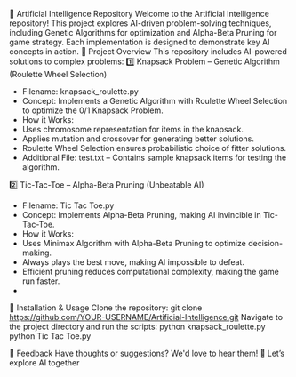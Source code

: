 🤖 Artificial Intelligence Repository
Welcome to the Artificial Intelligence repository! This project explores AI-driven problem-solving techniques, including Genetic Algorithms for optimization and Alpha-Beta Pruning for game strategy. Each implementation is designed to demonstrate key AI concepts in action.
🚀 Project Overview
This repository includes AI-powered solutions to complex problems:
1️⃣ Knapsack Problem – Genetic Algorithm (Roulette Wheel Selection)
- Filename: knapsack_roulette.py
- Concept: Implements a Genetic Algorithm with Roulette Wheel Selection to optimize the 0/1 Knapsack Problem.
- How it Works:
- Uses chromosome representation for items in the knapsack.
- Applies mutation and crossover for generating better solutions.
- Roulette Wheel Selection ensures probabilistic choice of fitter solutions.
- Additional File: test.txt – Contains sample knapsack items for testing the algorithm.

2️⃣ Tic-Tac-Toe – Alpha-Beta Pruning (Unbeatable AI)
- Filename: Tic Tac Toe.py
- Concept: Implements Alpha-Beta Pruning, making AI invincible in Tic-Tac-Toe.
- How it Works:
- Uses Minimax Algorithm with Alpha-Beta Pruning to optimize decision-making.
- Always plays the best move, making AI impossible to defeat.
- Efficient pruning reduces computational complexity, making the game run faster.
- 
📌 Installation & Usage
Clone the repository:
git clone https://github.com/YOUR-USERNAME/Artificial-Intelligence.git
Navigate to the project directory and run the scripts:
python knapsack_roulette.py
python Tic Tac Toe.py

🌟 Feedback
Have thoughts or suggestions? We'd love to hear them!
🚀 Let’s explore AI together







